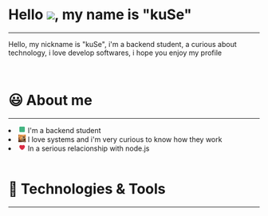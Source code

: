 # Hello <img src="https://raw.githubusercontent.com/kaueMarques/kaueMarques/master/hi.gif" width="30px">, my name is "kuSe"
<hr>
<p>Hello, my nickname is "kuSe", i'm a backend student, a curious about technology, i love develop softwares, i hope you enjoy my profile</p>

<br>

# 😃 About me
<hr>
<li><img src="/images/correct.gif" width="15px"> I'm a backend student</li>
<li><img src="/images/coding.gif" width="15px"> I love systems and i'm very curious to know how they work</li>
<li><img src="/images/hearth.gif" width="15px"> In a serious relacionship with node.js</li>

<br>

# 🔧 Technologies & Tools
<hr>
